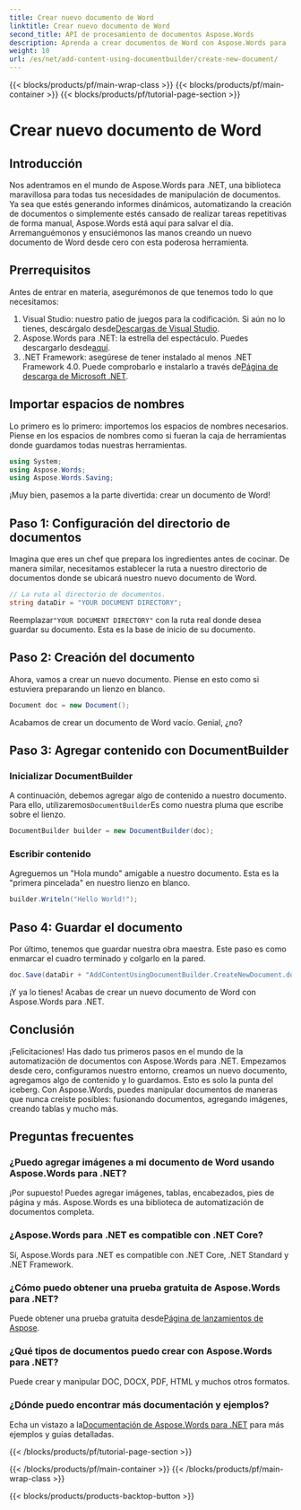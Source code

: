 ```yaml
---
title: Crear nuevo documento de Word
linktitle: Crear nuevo documento de Word
second_title: API de procesamiento de documentos Aspose.Words
description: Aprenda a crear documentos de Word con Aspose.Words para .NET. Esta guía paso a paso le guiará a través del proceso, facilitando la automatización de documentos.
weight: 10
url: /es/net/add-content-using-documentbuilder/create-new-document/
---
```


{{< blocks/products/pf/main-wrap-class >}}
{{< blocks/products/pf/main-container >}}
{{< blocks/products/pf/tutorial-page-section >}}

# Crear nuevo documento de Word

## Introducción
Nos adentramos en el mundo de Aspose.Words para .NET, una biblioteca maravillosa para todas tus necesidades de manipulación de documentos. Ya sea que estés generando informes dinámicos, automatizando la creación de documentos o simplemente estés cansado de realizar tareas repetitivas de forma manual, Aspose.Words está aquí para salvar el día. Arremanguémonos y ensuciémonos las manos creando un nuevo documento de Word desde cero con esta poderosa herramienta.

## Prerrequisitos

Antes de entrar en materia, asegurémonos de que tenemos todo lo que necesitamos:

1.  Visual Studio: nuestro patio de juegos para la codificación. Si aún no lo tienes, descárgalo desde[Descargas de Visual Studio](https://visualstudio.microsoft.com/downloads/).
2.  Aspose.Words para .NET: la estrella del espectáculo. Puedes descargarlo desde[aquí](https://releases.aspose.com/words/net/).
3.  .NET Framework: asegúrese de tener instalado al menos .NET Framework 4.0. Puede comprobarlo e instalarlo a través de[Página de descarga de Microsoft .NET](https://dotnet.microsoft.com/download/dotnet-framework).

## Importar espacios de nombres

Lo primero es lo primero: importemos los espacios de nombres necesarios. Piense en los espacios de nombres como si fueran la caja de herramientas donde guardamos todas nuestras herramientas.

```csharp
using System;
using Aspose.Words;
using Aspose.Words.Saving;
```

¡Muy bien, pasemos a la parte divertida: crear un documento de Word!

## Paso 1: Configuración del directorio de documentos

Imagina que eres un chef que prepara los ingredientes antes de cocinar. De manera similar, necesitamos establecer la ruta a nuestro directorio de documentos donde se ubicará nuestro nuevo documento de Word.

```csharp
// La ruta al directorio de documentos.
string dataDir = "YOUR DOCUMENT DIRECTORY";
```

 Reemplazar`"YOUR DOCUMENT DIRECTORY"` con la ruta real donde desea guardar su documento. Esta es la base de inicio de su documento.

## Paso 2: Creación del documento

Ahora, vamos a crear un nuevo documento. Piense en esto como si estuviera preparando un lienzo en blanco.

```csharp
Document doc = new Document();
```

Acabamos de crear un documento de Word vacío. Genial, ¿no?

## Paso 3: Agregar contenido con DocumentBuilder

### Inicializar DocumentBuilder

 A continuación, debemos agregar algo de contenido a nuestro documento. Para ello, utilizaremos`DocumentBuilder`Es como nuestra pluma que escribe sobre el lienzo.

```csharp
DocumentBuilder builder = new DocumentBuilder(doc);
```

### Escribir contenido

Agreguemos un "Hola mundo" amigable a nuestro documento. Esta es la "primera pincelada" en nuestro lienzo en blanco.

```csharp
builder.Writeln("Hello World!");
```

## Paso 4: Guardar el documento

Por último, tenemos que guardar nuestra obra maestra. Este paso es como enmarcar el cuadro terminado y colgarlo en la pared.

```csharp
doc.Save(dataDir + "AddContentUsingDocumentBuilder.CreateNewDocument.docx");
```

¡Y ya lo tienes! Acabas de crear un nuevo documento de Word con Aspose.Words para .NET.

## Conclusión

¡Felicitaciones! Has dado tus primeros pasos en el mundo de la automatización de documentos con Aspose.Words para .NET. Empezamos desde cero, configuramos nuestro entorno, creamos un nuevo documento, agregamos algo de contenido y lo guardamos. Esto es solo la punta del iceberg. Con Aspose.Words, puedes manipular documentos de maneras que nunca creíste posibles: fusionando documentos, agregando imágenes, creando tablas y mucho más.

## Preguntas frecuentes

### ¿Puedo agregar imágenes a mi documento de Word usando Aspose.Words para .NET?

¡Por supuesto! Puedes agregar imágenes, tablas, encabezados, pies de página y más. Aspose.Words es una biblioteca de automatización de documentos completa.

### ¿Aspose.Words para .NET es compatible con .NET Core?

Sí, Aspose.Words para .NET es compatible con .NET Core, .NET Standard y .NET Framework.

### ¿Cómo puedo obtener una prueba gratuita de Aspose.Words para .NET?

 Puede obtener una prueba gratuita desde[Página de lanzamientos de Aspose](https://releases.aspose.com/).

### ¿Qué tipos de documentos puedo crear con Aspose.Words para .NET?

Puede crear y manipular DOC, DOCX, PDF, HTML y muchos otros formatos.

### ¿Dónde puedo encontrar más documentación y ejemplos?

 Echa un vistazo a la[Documentación de Aspose.Words para .NET](https://reference.aspose.com/words/net/) para más ejemplos y guías detalladas.

{{< /blocks/products/pf/tutorial-page-section >}}

{{< /blocks/products/pf/main-container >}}
{{< /blocks/products/pf/main-wrap-class >}}

{{< blocks/products/products-backtop-button >}}
